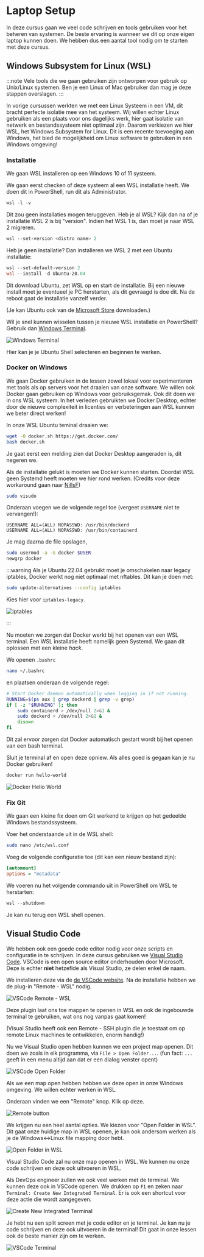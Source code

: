 # Laptop Setup

In deze cursus gaan we veel code schrijven en tools gebruiken voor het beheren van systemen. De beste ervaring is wanneer we dit op onze eigen laptop kunnen doen. We hebben dus een aantal tool nodig om te starten met deze cursus.

## Windows Subsystem for Linux (WSL)

:::note
Vele tools die we gaan gebruiken zijn ontworpen voor gebruik op Unix/Linux systemen. Ben je een Linux of Mac gebruiker dan mag je deze stappen overslagen.
:::

In vorige cursussen werkten we met een Linux Systeem in een VM, dit bracht perfecte isolatie mee van het systeem. Wij willen echter Linux gebruiken als een plaats voor ons dagelijks werk, hier gaat isolatie van netwerk en bestandssysteem niet optimaal zijn.
Daarom verkiezen we hier WSL, het Windows Subsystem for Linux. Dit is een recente toevoeging aan Windows, het bied de mogelijkheid om Linux software te gebruiken in een Windows omgeving!

### Installatie

We gaan WSL installeren op een Windows 10 of 11 systeem.

We gaan eerst checken of deze systeem al een WSL installatie heeft. We doen dit in PowerShell, run dit als Administrator.

```powershell
wsl -l -v
```

Dit zou geen installaties mogen teruggeven.
Heb je al WSL? Kijk dan na of je installatie WSL 2 is bij "version". Indien het WSL 1 is, dan moet je naar WSL 2 migreren.

```powershell
wsl --set-version <distro name> 2
```

Heb je geen installatie? Dan installeren we WSL 2 met een Ubuntu installatie:

```powershell
wsl --set-default-version 2
wsl --install -d Ubuntu-20.04
```

Dit download Ubuntu, zet WSL op en start de installatie. Bij een nieuwe install moet je eventueel je PC herstarten, als dit gevraagd is doe dit. Na de reboot gaat de installatie vanzelf verder.

(Je kan Ubuntu ook van de [Microsoft Store](https://apps.microsoft.com/store/detail/ubuntu-22041-lts/9PN20MSR04DW?hl=fr-be&gl=be) downloaden.)

Wil je snel kunnen wisselen tussen je nieuwe WSL installatie en PowerShell? Gebruik dan [Windows Terminal](https://apps.microsoft.com/store/detail/ubuntu-22041-lts/9PN20MSR04DW?hl=fr-be&gl=be).

![Windows Terminal](./terminal.png)

Hier kan je je Ubuntu Shell selecteren en beginnen te werken.

### Docker on Windows

We gaan Docker gebruiken in de lessen zowel lokaal voor experimenteren met tools als op servers voor het draaien van onze software.
We willen ook Docker gaan gebruiken op Windows voor gebruiksgemak. Ook dit doen we in ons WSL systeem.
In het verleden gebruikten we Docker Desktop, echter door de nieuwe complexiteit in licenties en verbeteringen aan WSL kunnen we beter direct werken!

In onze WSL Ubuntu teminal draaien we:

```bash
wget -O docker.sh https://get.docker.com/
bash docker.sh
```

Je gaat eerst een melding zien dat Docker Desktop aangeraden is, dit negeren we.

Als de installatie gelukt is moeten we Docker kunnen starten. Doordat WSL geen Systemd heeft moeten we hier rond werken. (Credits voor deze workaround gaan naar [NillsF](https://blog.nillsf.com/index.php/2020/06/29/how-to-automatically-start-the-docker-daemon-on-wsl2/))

```bash
sudo visudo
```

Onderaan voegen we de volgende regel toe (vergeet `USERNAME` niet te vervangen!):

```
USERNAME ALL=(ALL) NOPASSWD: /usr/bin/dockerd
USERNAME ALL=(ALL) NOPASSWD: /usr/bin/containerd
```

Je mag daarna de file opslagen,

```bash
sudo usermod -a -G docker $USER
newgrp docker
```

:::warning
Als je Ubuntu 22.04 gebruikt moet je omschakelen naar legacy iptables, Docker werkt nog niet optimaal met nftables. Dit kan je doen met:

```bash
sudo update-alternatives --config iptables
```

Kies hier voor `iptables-legacy`.

![iptables](./iptables.png)

:::

Nu moeten we zorgen dat Docker werkt bij het openen van een WSL terminal. Een WSL installatie heeft namelijk geen Systemd. We gaan dit oplossen met een kleine _hack_.

We openen `.bashrc`

```bash
nano ~/.bashrc
```

en plaatsen onderaan de volgende regel:

```bash
# Start Docker daemon automatically when logging in if not running.
RUNNING=$(ps aux | grep dockerd | grep -v grep)
if [ -z "$RUNNING" ]; then
    sudo containerd > /dev/null 2>&1 &
    sudo dockerd > /dev/null 2>&1 &
    disown
fi
```

Dit zal ervoor zorgen dat Docker automatisch gestart wordt bij het openen van een bash terminal.

Sluit je terminal af en open deze opniew. Als alles goed is gegaan kan je nu Docker gebruiken!

```bash
docker run hello-world
```

![Docker Hello World](./docker-hello-world.png)

### Fix Git

We gaan een kleine fix doen om Git werkend te krijgen op het gedeelde Windows bestandssysteem.

Voer het onderstaande uit in de WSL shell:

```bash
sudo nano /etc/wsl.conf
```

Voeg de volgende configuratie toe (dit kan een nieuw bestand zijn):

```ini
[automount]
options = "metadata"
```

We voeren nu het volgende commando uit in PowerShell om WSL te herstarten:

```powershell
wsl --shutdown
```

Je kan nu terug een WSL shell openen.

## Visual Studio Code

We hebben ook een goede code editor nodig voor onze scripts en configuratie in te schrijven. In deze cursus gebruiken we [Visual Studio Code](https://code.visualstudio.com/). VSCode is een open source editor onderhouden door Microsoft. Deze is echter **niet** hetzeflde als Visual Studio, ze delen enkel de naam.

We installeren deze via de [de VSCode website](https://code.visualstudio.com/download).
Na de installatie hebben we de plug-in "Remote - WSL" nodig.

![VSCode Remote - WSL](./remote.png)

Deze plugin laat ons toe mappen te openen in WSL en ook de ingebouwde terminal te gebruiken, wat ons nog vanpas gaat komen!

(Visual Studio heeft ook een Remote - SSH plugin die je toestaat om op remote Linux machines te ontwikkelen, enorm handig!)

Nu we Visual Studio open hebben kunnen we een project map openen.
Dit doen we zoals in elk programma, via `File > Open Folder...`. (fun fact: `...` geeft in een menu altijd aan dat er een dialog venster opent)

![VSCode Open Folder](./open-folder.png)

Als we een map open hebben hebben we deze open in onze Windows omgeving. We willen echter werken in WSL.

Onderaan vinden we een "Remote" knop. Klik op deze.

![Remote button](./remote-button.png)

We krijgen nu een heel aantal opties. We kiezen voor "Open Folder in WSL". Dit gaat onze huidige map in WSL openen, je kan ook andersom werken als je de Windows<->Linux file mapping door hebt.

![Open Folder in WSL](./remote-options.png)

Visual Studio Code zal nu onze map openen in WSL. We kunnen nu onze code schrijven en deze ook uitvoeren in WSL.

Als DevOps engineer zullen we ook veel werken met de terminal. We kunnen deze ook in VSCode openen. We drukken op `F1` en zeken naar `Terminal: Create New Integrated Terminal`. Er is ook een shortcut voor deze actie die wordt aangegeven.

![Create New Integrated Terminal](./terminal-create.png)

Je hebt nu een split screen met je code editor en je terminal. Je kan nu je code schrijven en deze ook uitvoeren in de terminal! Dit gaat in onze lessen ook de beste manier zijn om te werken.

![VSCode Terminal](./vscode-terminal.png)


